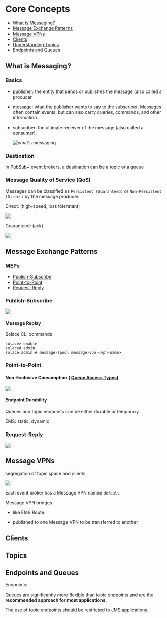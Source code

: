 # Core Concepts

- [What is Messaging?](https://docs.solace.com/PubSub-Basics/Core-Concepts-Messaging.htm)                                                                
- [Message Exchange Patterns](https://docs.solace.com/PubSub-Basics/Core-Concepts-Message-Models.htm)                                                                
- [Message VPNs](https://docs.solace.com/PubSub-Basics/Message-VPNs.htm)                                                                
- [Clients](https://docs.solace.com/PubSub-Basics/Core-Concepts-Clients.htm)                                                                
- [Understanding Topics](https://docs.solace.com/PubSub-Basics/Understanding-Topics.htm)                                                                
- [Endpoints and Queues](https://docs.solace.com/PubSub-Basics/Core-Concepts-Endpoints-Queues.htm)                                                                



## What is Messaging?

### Basics

- publisher: the entity that sends or publishes the message (also called a producer

- message: what the publisher wants to say to the subscriber. Messages often  contain events, but can also carry queries, commands, and other  information.

- subscriber: the ultimate receiver of the message (also called a consumer)

  ![what's messaging](C:\Users\18813\IdeaProjects\CloudNativeGroup\CloudNativeBook\concept_pubsub_01.gif)

### Destination

In PubSub+ event brokers, a destination can be a [topic](https://docs.solace.com/PubSub-Basics/Understanding-Topics.htm) or a [queue](https://docs.solace.com/PubSub-Basics/Core-Concepts-Endpoints-Queues.htm) 

### Message Quality of Service (QoS)

Messages can be classified as `Persistent (Guaranteed)` or `Non-Persistent (Direct)` by the message producer.

Direct: (high-speed, loss toleratant)

![](C:\Users\18813\IdeaProjects\CloudNativeGroup\CloudNativeBook\direct-messaging-300x118.png)

Guaranteed: (ack)

![](C:\Users\18813\IdeaProjects\CloudNativeGroup\CloudNativeBook\guaranteed_message_pub_pattern.png)



## Message Exchange Patterns

### MEPs

- [Publish-Subscribe](https://docs.solace.com/PubSub-Basics/Core-Concepts-Message-Models.htm#Publish-)                                                                
- [Point-to-Point](https://docs.solace.com/PubSub-Basics/Core-Concepts-Message-Models.htm#Point-to)                                                                
- [Request-Reply](https://docs.solace.com/PubSub-Basics/Core-Concepts-Message-Models.htm#Request-)                                                                

### Publish-Subscribe

![](C:\Users\18813\IdeaProjects\CloudNativeGroup\CloudNativeBook\pub_sub.png)

#### Message Replay

Solace CLI commands 

```
solace> enable
solace# admin
solace(admin)# message-spool message-vpn <vpn-name>
```

### Point-to-Point

#### Non-Exclusive Consumption ( [Queue Access Types](https://docs.solace.com/PubSub-Basics/Endpoints.htm#Queue_Access_Types))

![](C:\Users\18813\IdeaProjects\CloudNativeGroup\CloudNativeBook\ptp_multi_consumers.png)

#### Endpoint Durability

Queues and topic endpoints can be either durable or temporary.

EMS: static, dynamic

### Request-Reply

![](C:\Users\18813\IdeaProjects\CloudNativeGroup\CloudNativeBook\request_reply.png)





## Message VPNs

segregation of topic space and clients

![](C:\Users\18813\IdeaProjects\CloudNativeGroup\CloudNativeBook\Msg_VPN.png)

Each event broker has a Message VPN named `default`. 

Message VPN bridges 

* like EMS Route

* published to one Message VPN to be transferred to another

## Clients





## Topics



## Endpoints and Queues





Endpoints:

Queues are significantly more flexible than topic endpoints and are the **recommended approach for most applications**. 

The use of topic endpoints should be restricted to JMS applications.